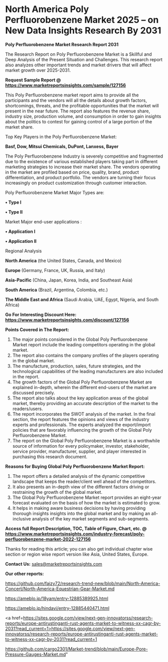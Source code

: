 # North America Poly Perfluorobenzene Market 2025 – on New Data Insights Research By 2031

<strong>Poly Perfluorobenzene Market Research Report 2031</strong>

The Research Report on Poly Perfluorobenzene Market is a Skillful and Deep Analysis of the Present Situation and Challenges. This research report also analyzes other important trends and market drivers that will affect market growth over 2025-2031.

<strong>Request Sample Report @ <a href=https://www.marketreportsinsights.com/sample/127156>https://www.marketreportsinsights.com/sample/127156</a></strong>

This Poly Perfluorobenzene market report aims to provide all the participants and the vendors will all the details about growth factors, shortcomings, threats, and the profitable opportunities that the market will present in the near future. The report also features the revenue share, industry size, production volume, and consumption in order to gain insights about the politics to contest for gaining control of a large portion of the market share.

Top Key Players in the Poly Perfluorobenzene Market:

<strong>Basf, Dow, Mitsui Chemicals, DuPont, Lanxess, Bayer</strong>

The Poly Perfluorobenzene Industry is severely competitive and fragmented due to the existence of various established players taking part in different marketing strategies to increase their market share. The vendors operating in the market are profiled based on price, quality, brand, product differentiation, and product portfolio. The vendors are turning their focus increasingly on product customization through customer interaction.

Poly Perfluorobenzene Market Major Types are:

<strong>• Type I

• Type II</strong>

Market Major end-user applications :

<strong>• Application I

• Application II</strong>

Regional Analysis

</u><strong><b>North America</b></strong> (the United States, Canada, and Mexico)

<strong><b>Europe </b></strong>(Germany, France, UK, Russia, and Italy)

<strong><b>Asia-Pacific</b></strong> (China, Japan, Korea, India, and Southeast Asia)

<strong><b>South America</b></strong> (Brazil, Argentina, Colombia, etc.)

<strong><b>The Middle East and Africa</b></strong> (Saudi Arabia, UAE, Egypt, Nigeria, and South Africa)

<strong>Go For Interesting Discount Here: <a href=https://www.marketreportsinsights.com/discount/127156>https://www.marketreportsinsights.com/discount/127156</a></strong>

<strong>Points Covered in The Report:</strong>
<ol>
  <li>The major points considered in the Global Poly Perfluorobenzene Market report include the leading competitors operating in the global market.</li>
  <li>The report also contains the company profiles of the players operating in the global market.</li>
  <li>The manufacture, production, sales, future strategies, and the technological capabilities of the leading manufacturers are also included in the report.</li>
  <li>The growth factors of the Global Poly Perfluorobenzene Market are explained in-depth, wherein the different end-users of the market are discussed precisely.</li>
  <li>The report also talks about the key application areas of the global market, thereby providing an accurate description of the market to the readers/users.</li>
  <li>The report incorporates the SWOT analysis of the market. In the final section, the report features the opinions and views of the industry experts and professionals. The experts analyzed the export/import policies that are favorably influencing the growth of the Global Poly Perfluorobenzene Market.</li>
  <li>The report on the Global Poly Perfluorobenzene Market is a worthwhile source of information for every policymaker, investor, stakeholder, service provider, manufacturer, supplier, and player interested in purchasing this research document.</li>
</ol>
<strong>Reasons for Buying Global Poly Perfluorobenzene Market Report:</strong>

<ol>
  <li>The report offers a detailed analysis of the dynamic competitive landscape that keeps the reader/client well ahead of the competitors.</li>
  <li>It also presents an in-depth view of the different factors driving or restraining the growth of the global market.</li>
  <li>The Global Poly Perfluorobenzene Market report provides an eight-year forecast evaluated on the basis of how the market is estimated to grow.</li>
  <li>It helps in making aware business decisions by having providing thorough insights insights into the global market and by making an all-inclusive analysis of the key market segments and sub-segments.</li>
</ol>
<strong>Access full Report Description, TOC, Table of Figure, Chart, etc. @ <a href=https://www.marketreportsinsights.com/industry-forecast/poly-perfluorobenzene-market-2022-127156>https://www.marketreportsinsights.com/industry-forecast/poly-perfluorobenzene-market-2022-127156</a></strong>


Thanks for reading this article; you can also get individual chapter wise section or region wise report version like Asia, United States, Europe.

<strong>Contact Us:</strong>
sales@marketreportsinsights.com

<strong>Our other reports:</strong>

<a href=https://github.com/faizy72/research-trend-new/blob/main/North-America-Concert/North-America-Equestrian-Gear-Market.md>https://github.com/faizy72/research-trend-new/blob/main/North-America-Concert/North-America-Equestrian-Gear-Market.md</a>

<a href=https://ameblo.jp/18yam/entry-12885389925.html>https://ameblo.jp/18yam/entry-12885389925.html</a>

<a href=https://ameblo.jp/hindavi/entry-12885440471.html>https://ameblo.jp/hindavi/entry-12885440471.html</a>

<a href=https://sites.google.com/view/next-gen-innovatorss/research-reports/europe-antirustinganti-rust-agents-market-to-witness-xx-cagr-by-2031?read_current=1>https://sites.google.com/view/next-gen-innovatorss/research-reports/europe-antirustinganti-rust-agents-market-to-witness-xx-cagr-by-2031?read_current=1</a>

<a href=https://github.com/cargo2301/Market-trend/blob/main/Europe-Pore-Pressure-Gauges-Market.md>https://github.com/cargo2301/Market-trend/blob/main/Europe-Pore-Pressure-Gauges-Market.md</a>"
